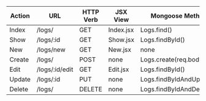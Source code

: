 | Action |      URL     | HTTP Verb | JSX View |    Mongoose Method     |
|--------|--------------|-----------|----------|------------------------|
| Index  |    /logs/    |  GET      |Index.jsx |       Logs.find()      |
|  Show  |   /logs/:id  |  GET      | Show.jsx |      Logs.findById()   |
|   New  |   /logs/new  |  GET      | New.jsx  |          none          |
|Create  |    /logs/    |  POST     |   none   |  Logs.create(req.body) |
|  Edit  |/logs/:id/edit|  GET      | Edit.jsx |      Logs.findById()   |
|Update  |   /logs/:id  |  PUT      |  none    |Logs.findByIdAndUpdate()|
|Delete  |    /logs/    |  DELETE   |  none    |Logs.findByIdAndDelete()|